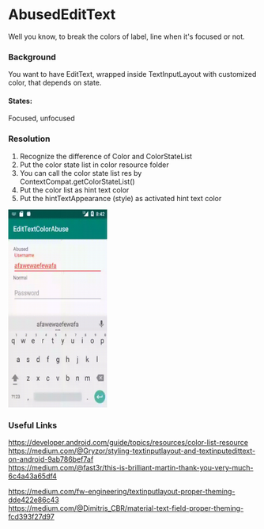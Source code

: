 # AbusedEditText
Well you know, to break the colors of label, line when it's focused or not.

### Background  
You want to have EditText, wrapped inside TextInputLayout with customized color, that depends on state.  
#### States:  
Focused, unfocused  

  
  
### Resolution
1. Recognize the difference of Color and ColorStateList
2. Put the color state list in color resource folder
3. You can call the color state list res by ContextCompat.getColorStateList()
4. Put the color list as hint text color
5. Put the hintTextAppearance (style) as activated hint text color

<img src="https://github.com/shohiebsense/AbusedEditText/blob/master/showcase.gif" data-canonical-src="https://github.com/shohiebsense/AbusedEditText/blob/master/showcase.gif" width="200" height="400" />

### Useful Links
https://developer.android.com/guide/topics/resources/color-list-resource  
https://medium.com/@Gryzor/styling-textinputlayout-and-textinputedittext-on-android-9ab786bef7af  
https://medium.com/@fast3r/this-is-brilliant-martin-thank-you-very-much-6c4a43a65df4  

https://medium.com/fw-engineering/textinputlayout-proper-theming-dde422e86c43  
https://medium.com/@Dimitris_CBR/material-text-field-proper-theming-fcd393f27d97  
